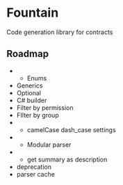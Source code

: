 # Fountain
Code generation library for contracts

## Roadmap
* + Enums
* Generics
* Optional
* C# builder
* Filter by permission
* FIlter by group
* + camelCase dash_case settings
* + Modular parser
* - get summary as description
* deprecation
* parser cache